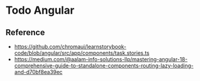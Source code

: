 # Todo Angular

## Reference

- https://github.com/chromaui/learnstorybook-code/blob/angular/src/app/components/task.stories.ts
- https://medium.com/@aalam-info-solutions-llp/mastering-angular-18-comprehensive-guide-to-standalone-components-routing-lazy-loading-and-d70bf8ea39ec
